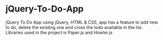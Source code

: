 # jQuery-To-Do-App
jQuery To Do App using jQuery, HTML &amp; CSS, app has a feature to add new to do, delete the existing one and cross the todo available in the list.
Libraries used in the project is Paper.js and Howler.js